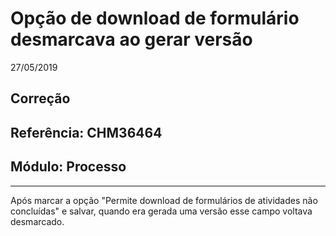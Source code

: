# Opção de download de formulário desmarcava ao gerar versão
27/05/2019
## Correção
## Referência: CHM36464
## Módulo: Processo
***

Após marcar a opção "Permite download de formulários de atividades não concluídas" e salvar, quando era gerada uma versão esse campo voltava desmarcado.